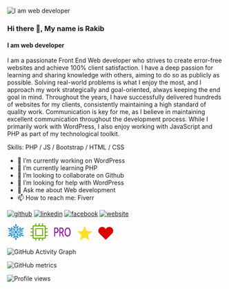 ![I am web developer](https://arturssmirnovs.github.io/github-profile-readme-generator/images/banner.png)
### Hi there 👋, My name is Rakib
#### I am web developer


I am a passionate Front End Web developer who strives to create error-free websites and achieve 100% client satisfaction. I have a deep passion for learning and sharing knowledge with others, aiming to do so as publicly as possible. Solving real-world problems is what I enjoy the most, and I approach my work strategically and goal-oriented, always keeping the end goal in mind. Throughout the years, I have successfully delivered hundreds of websites for my clients, consistently maintaining a high standard of quality work. Communication is key for me, as I believe in maintaining excellent communication throughout the development process. While I primarily work with WordPress, I also enjoy working with JavaScript and PHP as part of my technological toolkit.

Skills: PHP / JS / Bootstrap / HTML / CSS

- 🔭 I’m currently working on WordPress 
- 🌱 I’m currently learning PHP 
- 👯 I’m looking to collaborate on Github 
- 🤔 I’m looking for help with WordPress 
- 💬 Ask me about Web development 
- 📫 How to reach me: Fiverr 


[<img src='https://cdn.jsdelivr.net/npm/simple-icons@3.0.1/icons/github.svg' alt='github' height='40'>](https://github.com/Rakibwebdeveloper)  [<img src='https://cdn.jsdelivr.net/npm/simple-icons@3.0.1/icons/linkedin.svg' alt='linkedin' height='40'>](https://www.linkedin.com/in/https://www.linkedin.com/in/md-rakibul-islam-127707218//)  [<img src='https://cdn.jsdelivr.net/npm/simple-icons@3.0.1/icons/facebook.svg' alt='facebook' height='40'>](https://www.facebook.com/https://www.facebook.com/rakibnatorerajshahi)  [<img src='https://cdn.jsdelivr.net/npm/simple-icons@3.0.1/icons/icloud.svg' alt='website' height='40'>](https://developerrakib.xyz/)  

<a href='https://archiveprogram.github.com/'><img src='https://raw.githubusercontent.com/acervenky/animated-github-badges/master/assets/acbadge.gif' width='40' height='40'></a> <a href='https://docs.github.com/en/developers'><img src='https://raw.githubusercontent.com/acervenky/animated-github-badges/master/assets/devbadge.gif' width='40' height='40'></a> <a href='https://github.com/pricing'><img src='https://raw.githubusercontent.com/acervenky/animated-github-badges/master/assets/pro.gif' width='40' height='40'></a> <a href='https://stars.github.com/'><img src='https://raw.githubusercontent.com/acervenky/animated-github-badges/master/assets/starbadge.gif' width='35' height='35'></a> <a href='https://docs.github.com/en/github/supporting-the-open-source-community-with-github-sponsors'><img src='https://raw.githubusercontent.com/acervenky/animated-github-badges/master/assets/sponsorbadge.gif' width='35' height='35'></a> 

![GitHub Activity Graph](https://activity-graph.herokuapp.com/graph?username=Rakibwebdeveloper)  

![GitHub metrics](https://metrics.lecoq.io/Rakibwebdeveloper)  

![Profile views](https://gpvc.arturio.dev/Rakibwebdeveloper)  
